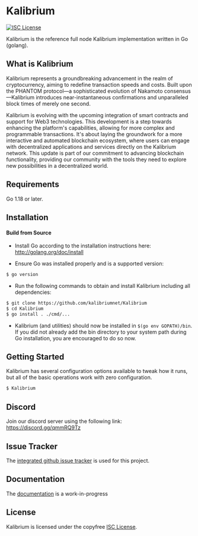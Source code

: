
Kalibrium
====

[![ISC License](http://img.shields.io/badge/license-ISC-blue.svg)](https://choosealicense.com/licenses/isc/)


Kalibrium is the reference full node Kalibrium implementation written in Go (golang).

## What is Kalibrium

Kalibrium represents a groundbreaking advancement in the realm of cryptocurrency, aiming to redefine transaction speeds and costs. Built upon the PHANTOM protocol—a sophisticated evolution of Nakamoto consensus—Kalibrium introduces near-instantaneous confirmations and unparalleled block times of merely one second. 

Kalibrium is evolving with the upcoming integration of smart contracts and support for Web3 technologies. This development is a step towards enhancing the platform's capabilities, allowing for more complex and programmable transactions. It's about laying the groundwork for a more interactive and automated blockchain ecosystem, where users can engage with decentralized applications and services directly on the Kalibrium network. This update is part of our commitment to advancing blockchain functionality, providing our community with the tools they need to explore new possibilities in a decentralized world.

## Requirements

Go 1.18 or later.

## Installation

#### Build from Source

- Install Go according to the installation instructions here:
  http://golang.org/doc/install

- Ensure Go was installed properly and is a supported version:

```bash
$ go version
```

- Run the following commands to obtain and install Kalibrium including all dependencies:

```bash
$ git clone https://github.com/kalibriumnet/Kalibrium
$ cd Kalibrium
$ go install . ./cmd/...
```

- Kalibrium (and utilities) should now be installed in `$(go env GOPATH)/bin`. If you did
  not already add the bin directory to your system path during Go installation,
  you are encouraged to do so now.


## Getting Started

Kalibrium has several configuration options available to tweak how it runs, but all
of the basic operations work with zero configuration.

```bash
$ Kalibrium
```

## Discord
Join our discord server using the following link: https://discord.gg/qmmRQ9Tz

## Issue Tracker

The [integrated github issue tracker](https://github.com/kalibriumnet/kalibrium/issues)
is used for this project.


## Documentation

The [documentation](https://github.com/kalibriumnet/docs) is a work-in-progress

## License

Kalibrium is licensed under the copyfree [ISC License](https://choosealicense.com/licenses/isc/).
